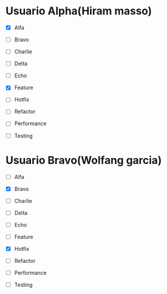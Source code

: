 # Usuario Alpha(Hiram masso)
- [X] Alfa
- [ ] Bravo 
- [ ] Charlie
- [ ] Delta
- [ ] Echo

- [X] Feature
- [ ] Hotfix
- [ ] Refactor
- [ ] Performance
- [ ] Testing

# Usuario Bravo(Wolfang garcia)
- [ ] Alfa
- [X] Bravo 
- [ ] Charlie
- [ ] Delta
- [ ] Echo

- [ ] Feature
- [X] Hotfix
- [ ] Refactor
- [ ] Performance
- [ ] Testing
